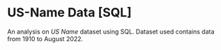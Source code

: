 # US-Name Data [SQL]
An analysis on *US Name* dataset using SQL.
Dataset used contains data from 1910 to August 2022.
